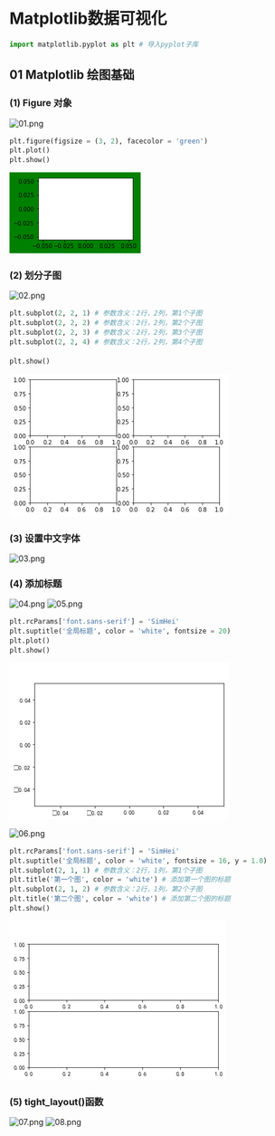 # Matplotlib数据可视化


```python
import matplotlib.pyplot as plt # 导入pyplot子库
```

## 01 Matplotlib 绘图基础
### (1) Figure 对象
![01.png](attachment:01.png)


```python
plt.figure(figsize = (3, 2), facecolor = 'green')
plt.plot()
plt.show()
```


![png](output_3_0.png)


### (2) 划分子图
![02.png](attachment:02.png)


```python
plt.subplot(2, 2, 1) # 参数含义：2行，2列，第1个子图
plt.subplot(2, 2, 2) # 参数含义：2行，2列，第2个子图
plt.subplot(2, 2, 3) # 参数含义：2行，2列，第3个子图
plt.subplot(2, 2, 4) # 参数含义：2行，2列，第4个子图

plt.show()
```


![png](output_5_0.png)


### (3) 设置中文字体
![03.png](attachment:03.png)

### (4) 添加标题
![04.png](attachment:04.png)
![05.png](attachment:05.png)


```python
plt.rcParams['font.sans-serif'] = 'SimHei'
plt.suptitle('全局标题', color = 'white', fontsize = 20)
plt.plot()
plt.show()
```


![png](output_8_0.png)


![06.png](attachment:06.png)


```python
plt.rcParams['font.sans-serif'] = 'SimHei'
plt.suptitle('全局标题', color = 'white', fontsize = 16, y = 1.0)
plt.subplot(2, 1, 1) # 参数含义：2行，1列，第1个子图
plt.title('第一个图', color = 'white') # 添加第一个图的标题
plt.subplot(2, 1, 2) # 参数含义：2行，1列，第2个子图
plt.title('第二个图', color = 'white') # 添加第二个图的标题
plt.show()
```


![png](output_10_0.png)


### (5) tight_layout()函数
![07.png](attachment:07.png)
![08.png](attachment:08.png)


```python

```
